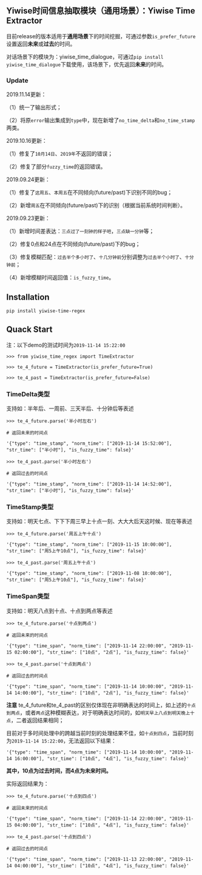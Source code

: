 ## Yiwise时间信息抽取模块（通用场景）：Yiwise Time Extractor

目前release的版本适用于**通用场景**下的时间挖掘，可通过参数`is_prefer_future`设置返回**未来**或**过去**的时间。

对话场景下的模块为：yiwise_time_dialogue，可通过`pip install yiwise_time_dialogue`下载使用，该场景下，优先返回**未来**的时间。

### Update

2019.11.14更新：

（1）统一了输出形式；

（2）将原`error`输出集成到`type`中，现在新增了`no_time_delta`和`no_time_stamp`两类。

2019.10.16更新：

（1）修复了`10月14日`、`2019年`不返回的错误；

（2）修复了部分`fuzzy_time`的返回错误。

2019.09.24更新：

（1）修复了`这周五`、`本周五`在不同倾向(future/past)下识别不同的bug；

（2）新增`周五`在不同倾向(future/past)下的识别（根据当前系统时间判断）。

2019.09.23更新：

（1）新增时间差表达：`三点过了一刻钟的样子吧`，`三点缺一分钟`等；

（2）修复0点和24点在不同倾向(future/past)下的bug；

（3）修复模糊匹配：`过去半个多小时了`、`十几分钟前`分别调整为`过去半个小时了`、`十分钟前`；

（4）新增模糊时间返回值：`is_fuzzy_time`。

## Installation
```
pip install yiwise-time-regex
```

## Quack Start
注：以下demo的测试时间为`2019-11-14 15:22:00`
```
>>> from yiwise_time_regex import TimeExtractor

>>> te_4_future = TimeExtractor(is_prefer_future=True)

>>> te_4_past = TimeExtractor(is_prefer_future=False)
```

### TimeDelta类型

支持如：半年后、一周前、三天半后、十分钟后等表述

```
>>> te_4_future.parse('半小时左右')

# 返回未来的时间点

'{"type": "time_stamp", "norm_time": ["2019-11-14 15:52:00"], "str_time": ["半小时"], "is_fuzzy_time": false}'

>>> te_4_past.parse('半小时左右')

# 返回过去的时间点

'{"type": "time_stamp", "norm_time": ["2019-11-14 14:52:00"], "str_time": ["半小时"], "is_fuzzy_time": false}'

```

### TimeStamp类型

支持如：明天七点、下下下周三早上十点一刻、大大大后天这时候、现在等表述

```
>>> te_4_future.parse('周五上午十点')

'{"type": "time_stamp", "norm_time": ["2019-11-15 10:00:00"], "str_time": ["周5上午10点"], "is_fuzzy_time": false}'

>>> te_4_past.parse('周五上午十点')

'{"type": "time_stamp", "norm_time": ["2019-11-08 10:00:00"], "str_time": ["周5上午10点"], "is_fuzzy_time": false}'

```

### TimeSpan类型

支持如：明天八点到十点、十点到两点等表述

```
>>> te_4_future.parse('十点到两点')

# 返回未来的时间点

'{"type": "time_span", "norm_time": ["2019-11-14 22:00:00", "2019-11-15 02:00:00"], "str_time": ["10点", "2点"], "is_fuzzy_time": false}'

>>> te_4_past.parse('十点到两点')

# 返回过去的时间点

'{"type": "time_span", "norm_time": ["2019-11-14 10:00:00", "2019-11-14 14:00:00"], "str_time": ["10点", "2点"], "is_fuzzy_time": false}'

```

**注意**
te_4_future和te_4_past的区别仅体现在非明确表达的时间上，如上述的`十点到两点`，或者`两点`这种模糊表达，对于明确表达时间的，如`明天早上八点到明天晚上十点`，二者返回结果相同；

目前对于多时间处理中的跨越当前时刻的处理结果不佳，如`十点到四点`，当前时刻为`2019-11-14 15:22:00`，无法返回以下结果：

`'{"type": "time_span", "norm_time": ["2019-11-14 10:00:00", "2019-11-14 16:00:00"], "str_time": ["10点", "4点"], "is_fuzzy_time": false}'`

**其中，10点为过去时间，而4点为未来时间。**

实际返回结果为：

```
>>> te_4_future.parse('十点到四点')

# 返回未来的时间点

'{"type": "time_span", "norm_time": ["2019-11-14 22:00:00", "2019-11-15 04:00:00"], "str_time": ["10点", "4点"], "is_fuzzy_time": false}'

>>> te_4_past.parse('十点到四点')

# 返回过去的时间点

'{"type": "time_span", "norm_time": ["2019-11-13 22:00:00", "2019-11-14 04:00:00"], "str_time": ["10点", "4点"], "is_fuzzy_time": false}'

```

